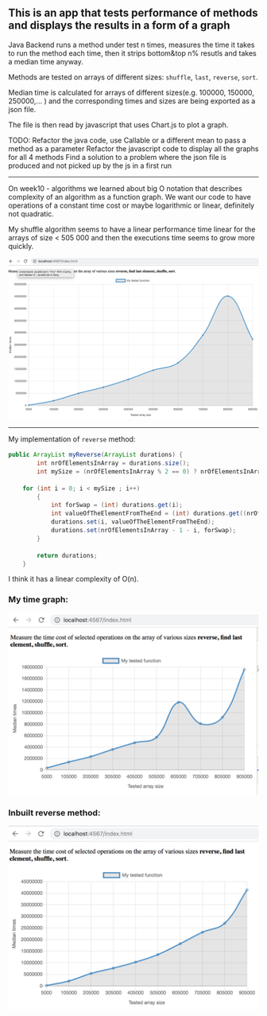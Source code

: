 ## This is an app that tests performance of methods and displays the results in a form of a graph

Java Backend runs a method under test n times, measures the time it takes to run the method each time, 
then it strips bottom&top n% resutls and takes a median time anyway.

Methods are tested on arrays of different sizes:
`shuffle`, `last`, `reverse`, `sort`.

Median time is calculated for arrays of different sizes(e.g. 100000, 150000, 250000,... ) 
and the corresponding times and sizes are being exported as a json file.

The file is then read by javascript that uses Chart.js to plot a graph.

TODO:
Refactor the java code, use Callable or a different mean to pass a method as a parameter
Refactor the javascript code to display all the graphs for all 4 methods
Find a solution to a problem where the json file is produced and not picked up by the js in a first run

----------------------------------------

On week10 - algorithms we learned about big O notation that describes complexity of an algorithm as a function graph.
We want our code to have operations of a constant time cost or maybe logarithmic or linear, definitely not quadratic.

My shuffle algorithm seems to have a linear performance time linear for the arrays of size < 505 000
and then the executions time seems to grow more quickly.

![ShuffleScreenshot](/src/main/resources/public/ShuffleScreenshot.png)

---
My implementation of `reverse` method:
```java
public ArrayList myReverse(ArrayList durations) {
        int nrOfElementsInArray = durations.size();
        int mySize = (nrOfElementsInArray % 2 == 0) ? nrOfElementsInArray / 2 : Math.round(nrOfElementsInArray / 2);

    for (int i = 0; i < mySize ; i++)
        {
            int forSwap = (int) durations.get(i);
            int valueOfTheElementFromTheEnd = (int) durations.get((nrOfElementsInArray - 1)- i);
            durations.set(i, valueOfTheElementFromTheEnd);
            durations.set(nrOfElementsInArray - 1 - i, forSwap);
        }

        return durations;
    }

```
I think it has a linear complexity of O(n).
### My time graph:
![MyReverse](/src/main/resources/public/AnnasReverse.png)
### Inbuilt reverse method:
![JavaReverse](/src/main/resources/public/ReverseJava.png)